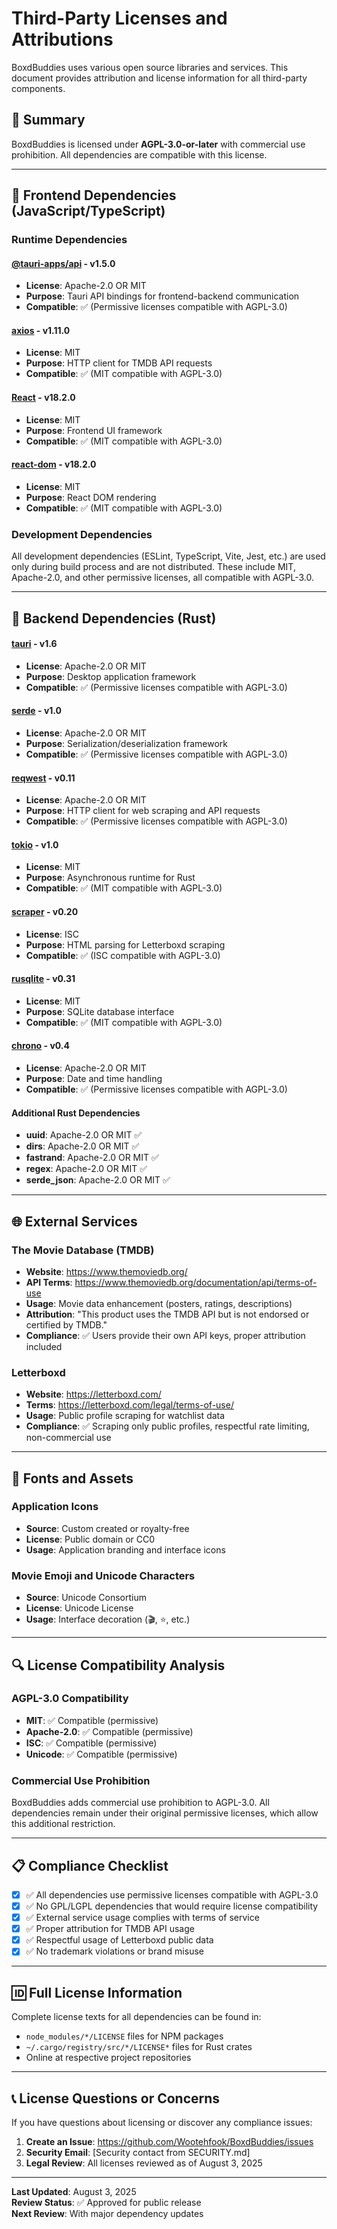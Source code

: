 # Third-Party Licenses and Attributions

BoxdBuddies uses various open source libraries and services. This document provides attribution and license information for all third-party components.

## 📄 Summary

BoxdBuddies is licensed under **AGPL-3.0-or-later** with commercial use prohibition. All dependencies are compatible with this license.

---

## 🎯 Frontend Dependencies (JavaScript/TypeScript)

### Runtime Dependencies

#### [@tauri-apps/api](https://github.com/tauri-apps/tauri) - v1.5.0

- **License**: Apache-2.0 OR MIT
- **Purpose**: Tauri API bindings for frontend-backend communication
- **Compatible**: ✅ (Permissive licenses compatible with AGPL-3.0)

#### [axios](https://github.com/axios/axios) - v1.11.0

- **License**: MIT
- **Purpose**: HTTP client for TMDB API requests
- **Compatible**: ✅ (MIT compatible with AGPL-3.0)

#### [React](https://github.com/facebook/react) - v18.2.0

- **License**: MIT
- **Purpose**: Frontend UI framework
- **Compatible**: ✅ (MIT compatible with AGPL-3.0)

#### [react-dom](https://github.com/facebook/react) - v18.2.0

- **License**: MIT
- **Purpose**: React DOM rendering
- **Compatible**: ✅ (MIT compatible with AGPL-3.0)

### Development Dependencies

All development dependencies (ESLint, TypeScript, Vite, Jest, etc.) are used only during build process and are not distributed. These include MIT, Apache-2.0, and other permissive licenses, all compatible with AGPL-3.0.

---

## 🦀 Backend Dependencies (Rust)

#### [tauri](https://github.com/tauri-apps/tauri) - v1.6

- **License**: Apache-2.0 OR MIT
- **Purpose**: Desktop application framework
- **Compatible**: ✅ (Permissive licenses compatible with AGPL-3.0)

#### [serde](https://github.com/serde-rs/serde) - v1.0

- **License**: Apache-2.0 OR MIT
- **Purpose**: Serialization/deserialization framework
- **Compatible**: ✅ (Permissive licenses compatible with AGPL-3.0)

#### [reqwest](https://github.com/seanmonstar/reqwest) - v0.11

- **License**: Apache-2.0 OR MIT
- **Purpose**: HTTP client for web scraping and API requests
- **Compatible**: ✅ (Permissive licenses compatible with AGPL-3.0)

#### [tokio](https://github.com/tokio-rs/tokio) - v1.0

- **License**: MIT
- **Purpose**: Asynchronous runtime for Rust
- **Compatible**: ✅ (MIT compatible with AGPL-3.0)

#### [scraper](https://github.com/causal-agent/scraper) - v0.20

- **License**: ISC
- **Purpose**: HTML parsing for Letterboxd scraping
- **Compatible**: ✅ (ISC compatible with AGPL-3.0)

#### [rusqlite](https://github.com/rusqlite/rusqlite) - v0.31

- **License**: MIT
- **Purpose**: SQLite database interface
- **Compatible**: ✅ (MIT compatible with AGPL-3.0)

#### [chrono](https://github.com/chronotope/chrono) - v0.4

- **License**: Apache-2.0 OR MIT
- **Purpose**: Date and time handling
- **Compatible**: ✅ (Permissive licenses compatible with AGPL-3.0)

#### Additional Rust Dependencies

- **uuid**: Apache-2.0 OR MIT ✅
- **dirs**: Apache-2.0 OR MIT ✅
- **fastrand**: Apache-2.0 OR MIT ✅
- **regex**: Apache-2.0 OR MIT ✅
- **serde_json**: Apache-2.0 OR MIT ✅

---

## 🌐 External Services

### The Movie Database (TMDB)

- **Website**: https://www.themoviedb.org/
- **API Terms**: https://www.themoviedb.org/documentation/api/terms-of-use
- **Usage**: Movie data enhancement (posters, ratings, descriptions)
- **Attribution**: "This product uses the TMDB API but is not endorsed or certified by TMDB."
- **Compliance**: ✅ Users provide their own API keys, proper attribution included

### Letterboxd

- **Website**: https://letterboxd.com/
- **Terms**: https://letterboxd.com/legal/terms-of-use/
- **Usage**: Public profile scraping for watchlist data
- **Compliance**: ✅ Scraping only public profiles, respectful rate limiting, non-commercial use

---

## 🎨 Fonts and Assets

### Application Icons

- **Source**: Custom created or royalty-free
- **License**: Public domain or CC0
- **Usage**: Application branding and interface icons

### Movie Emoji and Unicode Characters

- **Source**: Unicode Consortium
- **License**: Unicode License
- **Usage**: Interface decoration (🎬, ⭐, etc.)

---

## 🔍 License Compatibility Analysis

### AGPL-3.0 Compatibility

- **MIT**: ✅ Compatible (permissive)
- **Apache-2.0**: ✅ Compatible (permissive)
- **ISC**: ✅ Compatible (permissive)
- **Unicode**: ✅ Compatible (permissive)

### Commercial Use Prohibition

BoxdBuddies adds commercial use prohibition to AGPL-3.0. All dependencies remain under their original permissive licenses, which allow this additional restriction.

---

## 📋 Compliance Checklist

- [x] ✅ All dependencies use permissive licenses compatible with AGPL-3.0
- [x] ✅ No GPL/LGPL dependencies that would require license compatibility
- [x] ✅ External service usage complies with terms of service
- [x] ✅ Proper attribution for TMDB API usage
- [x] ✅ Respectful usage of Letterboxd public data
- [x] ✅ No trademark violations or brand misuse

---

## 🆔 Full License Information

Complete license texts for all dependencies can be found in:

- `node_modules/*/LICENSE` files for NPM packages
- `~/.cargo/registry/src/*/LICENSE*` files for Rust crates
- Online at respective project repositories

---

## 📞 License Questions or Concerns

If you have questions about licensing or discover any compliance issues:

1. **Create an Issue**: https://github.com/Wootehfook/BoxdBuddies/issues
2. **Security Email**: [Security contact from SECURITY.md]
3. **Legal Review**: All licenses reviewed as of August 3, 2025

---

**Last Updated**: August 3, 2025  
**Review Status**: ✅ Approved for public release  
**Next Review**: With major dependency updates
